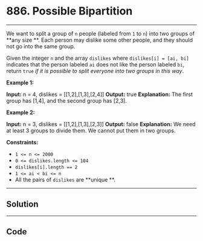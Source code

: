 # 886. Possible Bipartition

---

We want to split a group of `n` people (labeled from `1` to `n`) into two groups of **any size **. Each person may dislike some other people, and they should not go into the same group.

Given the integer `n` and the array `dislikes` where `dislikes[i] = [ai, bi]` indicates that the person labeled `ai` does not like the person labeled `bi`, return `true` _if it is possible to split everyone into two groups in this way_.

 

**Example 1:**


**Input:** n = 4, dislikes = [[1,2],[1,3],[2,4]]
**Output:** true
**Explanation:** The first group has [1,4], and the second group has [2,3].


**Example 2:**


**Input:** n = 3, dislikes = [[1,2],[1,3],[2,3]]
**Output:** false
**Explanation:** We need at least 3 groups to divide them. We cannot put them in two groups.


 

**Constraints:**

  * `1 <= n <= 2000`
  * `0 <= dislikes.length <= 104`
  * `dislikes[i].length == 2`
  * `1 <= ai < bi <= n`
  * All the pairs of `dislikes` are **unique **.

---

## Solution



---

## Code
```python


```